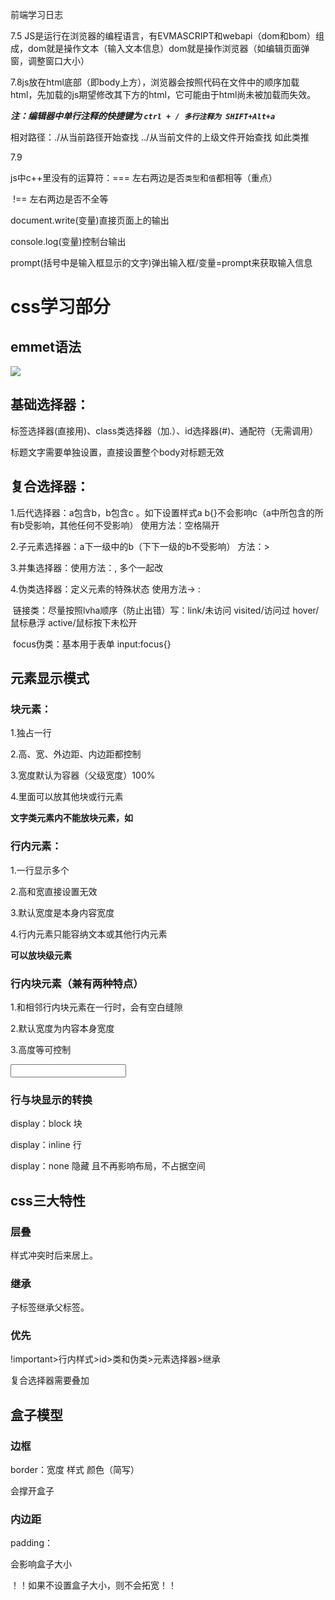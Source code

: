 

前端学习日志

7.5 JS是运行在浏览器的编程语言，有EVMASCRIPT和webapi（dom和bom）组成，dom就是操作文本（输入文本信息）dom就是操作浏览器（如编辑页面弹窗，调整窗口大小）

7.8js放在html底部（即body上方），浏览器会按照代码在文件中的顺序加载html，先加载的js期望修改其下方的html，它可能由于html尚未被加载而失效。

***注：编辑器中单行注释的快捷键为 `ctrl + / 多行注释为 SHIFT+Alt+a`***

相对路径：./从当前路径开始查找   ../从当前文件的上级文件开始查找 如此类推

7.9

js中c++里没有的运算符：===  左右两边是否`类型`和`值`都相等（重点）

​					!==  左右两边是否不全等

document.write(变量)直接页面上的输出

console.log(变量)控制台输出

prompt(括号中是输入框显示的文字)弹出输入框/变量=prompt来获取输入信息

# **css学习部分**

## emmet语法

![](D:\学习\前端学习\笔记捏\emmet语法.png)

## 基础选择器：

标签选择器(直接用)、class类选择器（加.）、id选择器(#)、通配符（无需调用）

标题文字需要单独设置，直接设置整个body对标题无效

## 复合选择器：

1.后代选择器：a包含b，b包含c 。如下设置样式a b{}不会影响c（a中所包含的所有b受影响，其他任何不受影响） 使用方法：空格隔开

2.子元素选择器：a下一级中的b（下下一级的b不受影响） 方法：>

3.并集选择器：使用方法：,       	多个一起改

4.伪类选择器：定义元素的特殊状态 使用方法->  :

​	链接类：尽量按照lvha顺序（防止出错）写：link/未访问 visited/访问过 hover/鼠标悬浮 active/鼠标按下未松开

​	focus伪类：基本用于表单 input:focus{}

## 元素显示模式

### 块元素：

1.独占一行

2.高、宽、外边距、内边距都控制

3.宽度默认为容器（父级宽度）100%

4.里面可以放其他块或行元素

**文字类元素内不能放块元素，如<p> <h>**

### 行内元素：

1.一行显示多个

2.高和宽直接设置无效

3.默认宽度是本身内容宽度

4.行内元素只能容纳文本或其他行内元素

**<a>可以放块级元素**

### 行内块元素（兼有两种特点）

1.和相邻行内块元素在一行时，会有空白缝隙

2.默认宽度为内容本身宽度

3.高度等可控制

**<img><input><td>**

### 行与块显示的转换

display：block 块

display：inline 行

display：none 隐藏 且不再影响布局，不占据空间

## css三大特性

### 层叠

样式冲突时后来居上。

### 继承

子标签继承父标签。

### 优先

!important>行内样式>id>类和伪类>元素选择器>继承

复合选择器需要叠加

## 盒子模型

### 边框

border：宽度 样式 颜色（简写）

会撑开盒子

### 内边距

padding：

会影响盒子大小

！！如果不设置盒子大小，则不会拓宽！！
